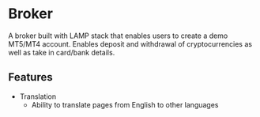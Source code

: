 # Broker

A broker built with LAMP stack that enables users to create a demo MT5/MT4 account. Enables deposit and withdrawal of cryptocurrencies as well as take in card/bank details.

## Features

-   Translation
    -   Ability to translate pages from English to other languages
